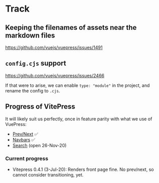 # Track

## Keeping the filenames of assets near the markdown files

https://github.com/vuejs/vuepress/issues/1491



## `config.cjs` support

https://github.com/vuejs/vuepress/issues/2466

If that were to arise, we can enable `type: "module"` in the project, and rename the config to `.cjs`.


## Progress of VitePress

It will likely suit us perfectly, once in feature parity with what we use of VuePress:

- [Prev/Next](https://github.com/vuejs/vitepress/issues/43) ✅
- [Navbars](https://github.com/vuejs/vitepress/issues/36) ✅
- [Search](https://github.com/vuejs/vitepress/issues/40) (open 26-Nov-20)

### Current progress

- Vitepress 0.4.1 (3-Jul-20): Renders front page fine. No prev/next, so cannot consider transitioning, yet.
